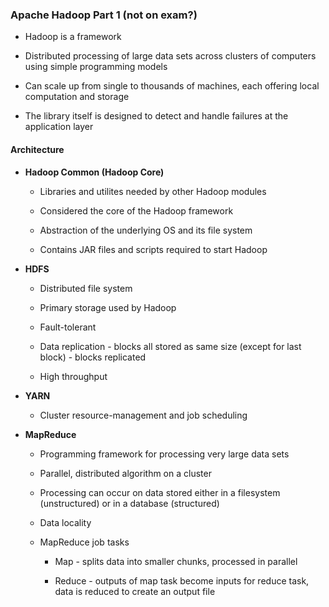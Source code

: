 ### Apache Hadoop Part 1 (not on exam?)

* Hadoop is a framework

* Distributed processing of large data sets across clusters of computers using simple programming models

* Can scale up from single to thousands of machines, each offering local computation and storage

* The library itself is designed to detect and handle failures at the application layer

#### Architecture

* **Hadoop Common (Hadoop Core)**

    * Libraries and utilites needed by other Hadoop modules

    * Considered the core of the Hadoop framework

    * Abstraction of the underlying OS and its file system

    * Contains JAR files and scripts required to start Hadoop

* **HDFS**

    * Distributed file system

    * Primary storage used by Hadoop

    * Fault-tolerant

    * Data replication - blocks all stored as same size (except for last block) - blocks replicated

    * High throughput

* **YARN**

    * Cluster resource-management and job scheduling

* **MapReduce**

    * Programming framework for processing very large data sets

    * Parallel, distributed algorithm on a cluster

    * Processing can occur on data stored either in a filesystem (unstructured) or in a database (structured)

    * Data locality

    * MapReduce job tasks

        * Map - splits data into smaller chunks, processed in parallel

        * Reduce - outputs of map task become inputs for reduce task, data is reduced to create an output file

